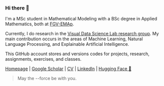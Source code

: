 ### Hi there 👋

I'm a MSc student in Mathematical Modeling with a BSc degree in Applied Mathematics, both at [FGV-EMAp](https://emap.fgv.br/en).

Currently, I do research in the [Visual Data Science Lab research group](https://github.com/visual-ds). My main contribution occurs in the areas of Machine Learning, Natural Language Processing, and Explainable Artificial Intelligence.

This GitHub account stores and versions codes for projects, research, assignments, exercises, and classes.

[Homepage](https://lucasresck.github.io/) | [Google Scholar](https://scholar.google.com/citations?user=ROLstoAAAAAJ) | [CV](https://lucasresck.github.io/assets/pdf/cv.pdf) | [LinkedIn](https://www.linkedin.com/in/lucasresck/) | [Hugging Face 🤗](https://huggingface.co/lucasresck)

> May the --force be with you.
